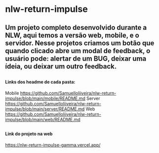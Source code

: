 # nlw-return-impulse

## Um projeto completo desenvolvido durante a NLW, aqui temos a versão web, mobile, e o servidor. Nesse projetos criamos um botão que quando clicado abre um modal de feedback, o usuário pode: alertar de um BUG, deixar uma ídeia, ou deixar um outro feedback.

##

#### Links dos headme de cada pasta:

Mobile https://github.com/Samuelloliiveira/nlw-return-impulse/blob/main/mobile/README.md
Server https://github.com/Samuelloliiveira/nlw-return-impulse/blob/main/server/README.md
Web https://github.com/Samuelloliiveira/nlw-return-impulse/blob/main/web/README.md

##

#### Link do projeto na web

https://nlw-return-impulse-gamma.vercel.app/

<br><br>